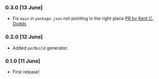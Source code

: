 ### 0.3.0 [13 June]

- Fix `main` in `package.json` not pointing in the right place [PR by Kent C. Dodds](https://github.com/jackfranklin/test-data-bot/pull/1)

### 0.2.0 [12 June]

- Added `perBuild` generator.

### 0.1.0 [11 June]

- First release!
